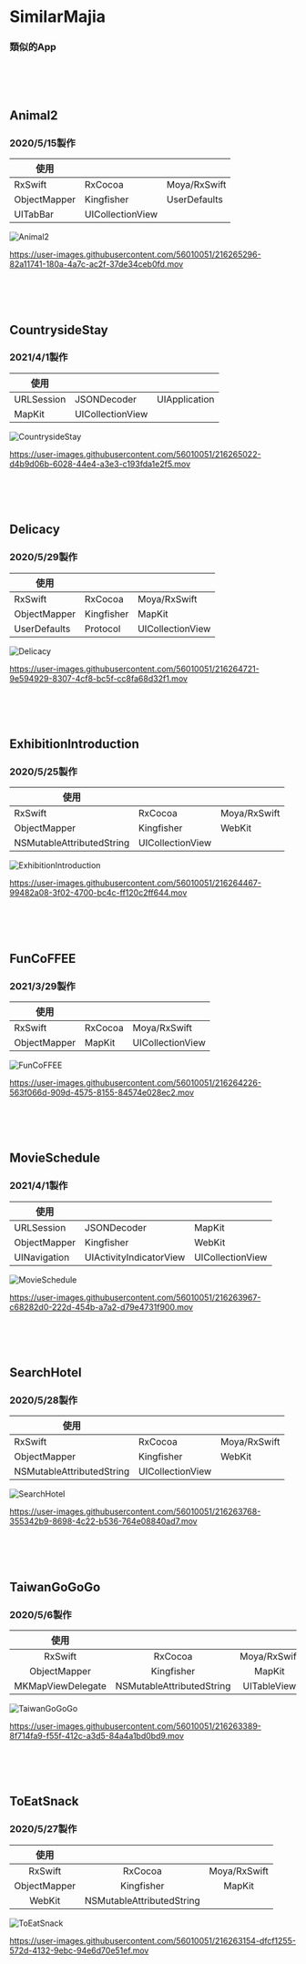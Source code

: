 # SimilarMajia
### 類似的App

<br>
<br>
<br>

## Animal2
### 2020/5/15製作
| 使用 |  |  |
| --- |:--- |:--- |
| RxSwift | RxCocoa | Moya/RxSwift |
| ObjectMapper | Kingfisher | UserDefaults | 
| UITabBar | UICollectionView |  | 

![Animal2](https://user-images.githubusercontent.com/56010051/216265278-e1c75440-e292-4d43-9356-3ae1a95f47a0.png)

https://user-images.githubusercontent.com/56010051/216265296-82a11741-180a-4a7c-ac2f-37de34ceb0fd.mov

<br>
<br>
<br>

## CountrysideStay
### 2021/4/1製作
| 使用 |  |  |
| --- |:--- |:--- |
| URLSession | JSONDecoder | UIApplication |
| MapKit | UICollectionView |  | 

![CountrysideStay](https://user-images.githubusercontent.com/56010051/216265003-d6c0bf17-5a08-42aa-b86a-40bba10991ff.png)

https://user-images.githubusercontent.com/56010051/216265022-d4b9d06b-6028-44e4-a3e3-c193fda1e2f5.mov

<br>
<br>
<br>

## Delicacy
### 2020/5/29製作
| 使用 |  |  |
| --- |:--- |:--- |
| RxSwift | RxCocoa | Moya/RxSwift |
| ObjectMapper | Kingfisher | MapKit | 
| UserDefaults | Protocol | UICollectionView | 

![Delicacy](https://user-images.githubusercontent.com/56010051/216265588-55f433eb-dc8e-4e07-a840-5ab116755cea.png)

https://user-images.githubusercontent.com/56010051/216264721-9e594929-8307-4cf8-bc5f-cc8fa68d32f1.mov

<br>
<br>
<br>

## ExhibitionIntroduction
### 2020/5/25製作
| 使用 |  |  |
| --- |:--- |:--- |
| RxSwift | RxCocoa | Moya/RxSwift |
| ObjectMapper | Kingfisher | WebKit | 
| NSMutableAttributedString | UICollectionView |  | 

![ExhibitionIntroduction](https://user-images.githubusercontent.com/56010051/216264580-c7289f8b-fc6e-475d-8ef9-ace2528d557f.png)

https://user-images.githubusercontent.com/56010051/216264467-99482a08-3f02-4700-bc4c-ff120c2ff644.mov

<br>
<br>
<br>

## FunCoFFEE
### 2021/3/29製作
| 使用 |  |  |
| --- |:--- |:--- |
| RxSwift | RxCocoa | Moya/RxSwift |
| ObjectMapper | MapKit | UICollectionView | 

![FunCoFFEE](https://user-images.githubusercontent.com/56010051/216264210-4a9ec168-80a3-4189-acbd-7d8fb948729f.png)

https://user-images.githubusercontent.com/56010051/216264226-563f066d-909d-4575-8155-84574e028ec2.mov

<br>
<br>
<br>

## MovieSchedule
### 2021/4/1製作
| 使用 |  |  |
| --- |:--- |:--- |
| URLSession | JSONDecoder | MapKit |
| ObjectMapper | Kingfisher | WebKit | 
| UINavigation | UIActivityIndicatorView | UICollectionView | 

![MovieSchedule](https://user-images.githubusercontent.com/56010051/216263956-a9cf7abf-52d2-45e5-994f-70721b99c41c.png)

https://user-images.githubusercontent.com/56010051/216263967-c68282d0-222d-454b-a7a2-d79e4731f900.mov

<br>
<br>
<br>

## SearchHotel
### 2020/5/28製作
| 使用 |  |  |
| --- |:--- |:--- |
| RxSwift | RxCocoa | Moya/RxSwift |
| ObjectMapper | Kingfisher | WebKit | 
| NSMutableAttributedString | UICollectionView |  | 

![SearchHotel](https://user-images.githubusercontent.com/56010051/216263752-81c36b75-e4a2-440c-8edf-ac6aea1c70e4.png)

https://user-images.githubusercontent.com/56010051/216263768-355342b9-8698-4c22-b536-764e08840ad7.mov

<br>
<br>
<br>

## TaiwanGoGoGo
### 2020/5/6製作
| 使用 |  |  |
|:---:|:---:|:---:|
| RxSwift | RxCocoa | Moya/RxSwift |
| ObjectMapper | Kingfisher | MapKit | 
| MKMapViewDelegate | NSMutableAttributedString | UITableView | 

![TaiwanGoGoGo](https://user-images.githubusercontent.com/56010051/216263362-7ddc289a-58cd-454b-8444-5f726ba6b4b1.png)

https://user-images.githubusercontent.com/56010051/216263389-8f714fa9-f55f-412c-a3d5-84a4a1bd0bd9.mov

<br>
<br>
<br>

## ToEatSnack
### 2020/5/27製作
| 使用 |  |  |
|:---:|:---:|:---:|
| RxSwift | RxCocoa | Moya/RxSwift |
| ObjectMapper | Kingfisher | MapKit |
| WebKit | NSMutableAttributedString |  |

![ToEatSnack](https://user-images.githubusercontent.com/56010051/216263135-2c7cc0b7-9696-482e-811b-62a977c54b1a.png)

https://user-images.githubusercontent.com/56010051/216263154-dfcf1255-572d-4132-9ebc-94e6d70e51ef.mov

<br>
<br>
<br>
<br>

